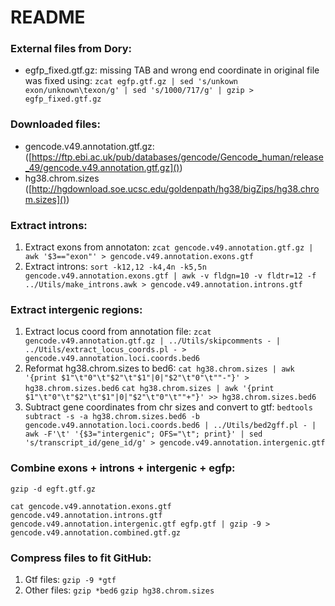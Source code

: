 # README

### External files from Dory:

* egfp_fixed.gtf.gz: missing TAB and wrong end coordinate in original file was fixed using:
  `zcat egfp.gtf.gz | sed 's/unkown exon/unknown\texon/g' | sed 's/1000/717/g' | gzip > egfp_fixed.gtf.gz`

### Downloaded files:

* gencode.v49.annotation.gtf.gz: ([https://ftp.ebi.ac.uk/pub/databases/gencode/Gencode_human/release_49/gencode.v49.annotation.gtf.gz]())
* hg38.chrom.sizes ([http://hgdownload.soe.ucsc.edu/goldenpath/hg38/bigZips/hg38.chrom.sizes]())

### Extract introns:

1. Extract exons from annotaton:
   `zcat gencode.v49.annotation.gtf.gz | awk '$3=="exon"' > gencode.v49.annotation.exons.gtf`
2. Extract introns:
   `sort -k12,12 -k4,4n -k5,5n gencode.v49.annotation.exons.gtf | awk -v fldgn=10 -v fldtr=12 -f ../Utils/make_introns.awk > gencode.v49.annotation.introns.gtf`

### Extract intergenic regions:

1. Extract locus coord from annotation file:
   `zcat gencode.v49.annotation.gtf.gz | ../Utils/skipcomments - | ../Utils/extract_locus_coords.pl - > gencode.v49.annotation.loci.coords.bed6`
2. Reformat hg38.chrom.sizes to bed6:
   `cat hg38.chrom.sizes | awk '{print $1"\t"0"\t"$2"\t"$1"|0|"$2"\t"0"\t""-"}' > hg38.chrom.sizes.bed6`
   `cat hg38.chrom.sizes | awk '{print $1"\t"0"\t"$2"\t"$1"|0|"$2"\t"0"\t""+"}' >> hg38.chrom.sizes.bed6`
3. Subtract gene coordinates from chr sizes and convert to gtf:
   `bedtools subtract -s -a hg38.chrom.sizes.bed6 -b gencode.v49.annotation.loci.coords.bed6 | ../Utils/bed2gff.pl - | awk -F'\t' '{$3="intergenic"; OFS="\t"; print}' | sed 's/transcript_id/gene_id/g' > gencode.v49.annotation.intergenic.gtf`

### Combine exons + introns + intergenic + egfp:

`gzip -d egft.gtf.gz`

`cat gencode.v49.annotation.exons.gtf gencode.v49.annotation.introns.gtf gencode.v49.annotation.intergenic.gtf egfp.gtf | gzip -9 > gencode.v49.annotation.combined.gtf.gz`

### Compress files to fit GitHub:

1. Gtf files:
   `gzip -9 *gtf`
2. Other files:
   `gzip *bed6`
   `gzip hg38.chrom.sizes`
